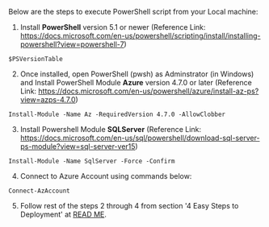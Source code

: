 Below are the steps to execute PowerShell script from your Local machine:

1. Install **PowerShell** version 5.1 or newer (Reference Link: https://docs.microsoft.com/en-us/powershell/scripting/install/installing-powershell?view=powershell-7)

`$PSVersionTable`

2. Once installed, open PowerShell (pwsh) as Adminstrator (in Windows) and Install PowerShell Module **Azure** version 4.7.0 or later (Reference Link: https://docs.microsoft.com/en-us/powershell/azure/install-az-ps?view=azps-4.7.0)

`Install-Module -Name Az -RequiredVersion 4.7.0 -AllowClobber`

3. Install Powershell Module **SQLServer** (Reference Link: https://docs.microsoft.com/en-us/sql/powershell/download-sql-server-ps-module?view=sql-server-ver15)

`Install-Module -Name SqlServer -Force -Confirm`

4. Connect to Azure Account using commands below:

`Connect-AzAccount`

5. Follow rest of the steps 2 through 4 from section '4 Easy Steps to Deployment' at <a href="https://github.com/kunal333/E2ESynapseDemo/blob/master/README.md#4-easy-steps-to-deployment" title="README">READ ME</a>.


